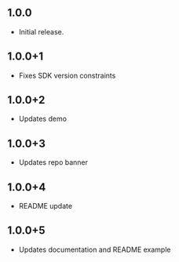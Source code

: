## 1.0.0

* Initial release.
## 1.0.0+1

* Fixes SDK version constraints

## 1.0.0+2

* Updates demo
## 1.0.0+3

* Updates repo banner
## 1.0.0+4

* README update

## 1.0.0+5

* Updates documentation and README example
